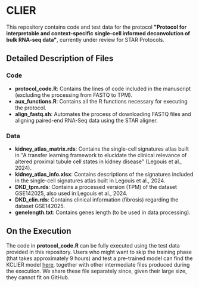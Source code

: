 # CLIER

This repository contains code and test data for the protocol **"Protocol for interpretable and context-specific single-cell informed deconvolution of bulk RNA-seq data"**, currently under review for STAR Protocols.

## Detailed Description of Files

### Code
- **protocol_code.R**: Contains the lines of code included in the manuscript (excluding the processing from FASTQ to TPM).
- **aux_functions.R**: Contains all the R functions necessary for executing the protocol.
- **align_fastq.sh**: Automates the process of downloading FASTQ files and aligning paired-end RNA-Seq data using the STAR aligner.

### Data
- **kidney_atlas_matrix.rds**: Contains the single-cell signatures atlas built in "A transfer learning framework to elucidate the clinical relevance of altered proximal tubule cell states in kidney disease" (Legouis et al., 2024).
- **kidney_atlas_info.xlsx**: Contains descriptions of the signatures included in the single-cell signatures atlas built in Legouis et al., 2024.
- **DKD_tpm.rds**: Contains a processed version (TPM) of the dataset GSE142025, also used in Legouis et al., 2024.
- **DKD_clin.rds**: Contains clinical information (fibrosis) regarding the dataset GSE142025.
- **genelength.txt**: Contains genes length (to be used in data processing).

## On the Execution

The code in **protocol_code.R** can be fully executed using the test data provided in this repository. Users who might want to skip the training phase (that takes approximately 9 hours) and test a pre-trained model can find the KCLIER model [here](https://drive.switch.ch/index.php/s/OpvMh1vGRgRmKKf), together with other intermediate files produced during the execution. We share these file separately since, given their large size, they cannot fit on GitHub.